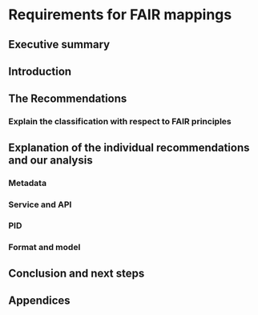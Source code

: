 # Requirements for FAIR mappings
## Executive summary

## Introduction

## The Recommendations

### Explain the classification with respect to FAIR principles

## Explanation of the individual recommendations and our analysis

### Metadata

### Service and API

### PID

### Format and model

## Conclusion and next steps

## Appendices
